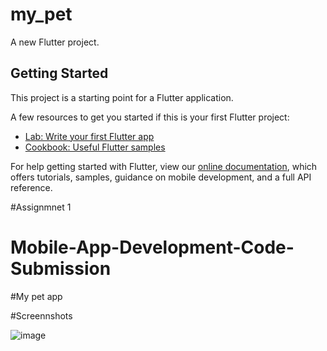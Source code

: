 # my_pet

A new Flutter project.

## Getting Started

This project is a starting point for a Flutter application.

A few resources to get you started if this is your first Flutter project:

- [Lab: Write your first Flutter app](https://flutter.dev/docs/get-started/codelab)
- [Cookbook: Useful Flutter samples](https://flutter.dev/docs/cookbook)

For help getting started with Flutter, view our
[online documentation](https://flutter.dev/docs), which offers tutorials,
samples, guidance on mobile development, and a full API reference.

#Assignmnet 1

# Mobile-App-Development-Code-Submission
#My pet app

#Screennshots

![image](https://user-images.githubusercontent.com/79928607/132380159-a70a351f-30fa-4bd6-9252-e1ceeaebcddd.png)
